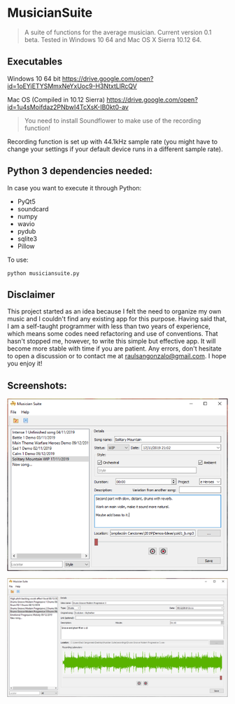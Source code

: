 # MusicianSuite
>A suite of functions for the average musician. Current version 0.1 beta. Tested in Windows 10 64 and Mac OS X Sierra 10.12 64. 

## Executables

Windows 10 64 bit
https://drive.google.com/open?id=1oEYiETYSMmxNeYxUoc9-H3NtxtLlRcQV

Mac OS (Compiled in 10.12 Sierra)
https://drive.google.com/open?id=1u4sMoifdaz2PNbwI4TcXsK-IB0kt0-av
>You need to install Soundflower to make use of the recording function!

Recording function is set up with 44.1kHz sample rate (you might have to change your settings if your default device runs in a different sample rate).
## Python 3 dependencies needed:
In case you want to execute it through Python:
- PyQt5
- soundcard
- numpy
- wavio
- pydub
- sqlite3
- Pillow

To use:
```
python musiciansuite.py
```

## Disclaimer
This project started as an idea because I felt the need to organize my own music and I couldn't find any existing app for this purpose. Having said that, I am a self-taught programmer with less than two years of experience, which means some codes need refactoring and use of conventions. That hasn't stopped me, however, to write this simple but effective app. It will become more stable with time if you are patient. Any errors, don't hesitate to open a discussion or to contact me at raulsangonzalo@gmail.com. I hope you enjoy it!

## Screenshots:
<p align="center"><img src=Capture1.PNG></p>

![Test Image 1](Capture2.PNG)
